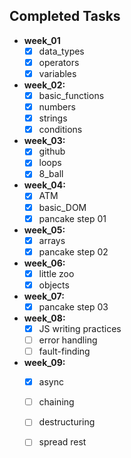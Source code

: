 ## Completed Tasks
- **week_01**
    - [x] data_types
    - [x] operators
    - [x] variables
- **week_02:**
    - [x] basic_functions
    - [x] numbers
    - [x] strings
    - [x] conditions
- **week_03:**
    - [x] github
    - [x] loops
    - [x] 8_ball    
- **week_04:**
    - [x] ATM   
    - [x] basic_DOM   
    - [x] pancake step 01   
- **week_05:**
    - [x] arrays
    - [x] pancake step 02  
- **week_06:**
    - [x] little zoo
    - [x] objects
- **week_07:**
    - [x] pancake step 03
- **week_08:**
    - [x] JS writing practices
    - [ ] error handling
    - [ ] fault-finding
- **week_09:**
    - [x] async
    - [ ] chaining
    - [ ] destructuring 
    - [ ] spread rest 

